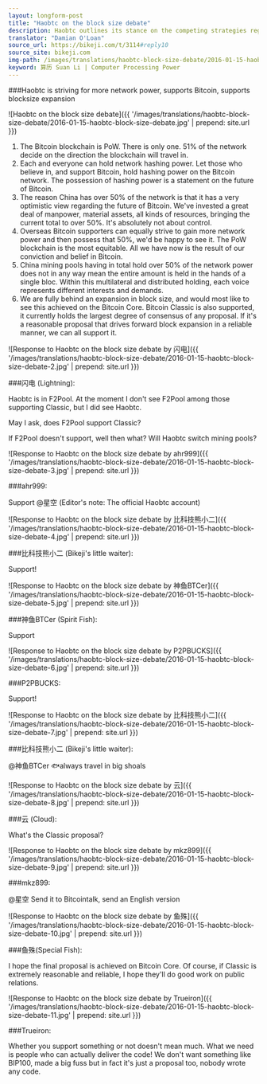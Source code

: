```yaml
---
layout: longform-post
title: "Haobtc on the block size debate"
description: Haobtc outlines its stance on the competing strategies regarding blocksize expansion.
translator: "Damian O'Loan"
source_url: https://bikeji.com/t/3114#reply10
source_site: bikeji.com
img-path: /images/translations/haobtc-block-size-debate/2016-01-15-haobtc-block-size-debate.jpg
keyword: 算历 Suan Li | Computer Processing Power
---
```


###Haobtc is striving for more network power, supports Bitcoin, supports blocksize expansion

![Haobtc on the block size debate]({{ '/images/translations/haobtc-block-size-debate/2016-01-15-haobtc-block-size-debate.jpg' | prepend: site.url }})

1. The Bitcoin blockchain is PoW. There is only one. 51% of the network decide on the direction the blockchain will travel in.
2. Each and everyone can hold network hashing power. Let those who believe in, and support Bitcoin, hold hashing power on the Bitcoin network. The possession of hashing power is a statement on the future of Bitcoin.
3. The reason China has over 50% of the network is that it has a very optimistic view regarding the future of Bitcoin. We've invested a great deal of manpower, material assets, all kinds of resources, bringing the current total to over 50%. It's absolutely not about control.
4. Overseas Bitcoin supporters can equally strive to gain more network power and then possess that 50%, we'd be happy to see it. The PoW blockchain is the most equitable. All we have now is the result of our conviction and belief in Bitcoin.
5. China mining pools having in total hold over 50% of the network power does not in any way mean the entire amount is held in the hands of a single bloc. Within this multilateral and distributed holding, each voice represents different interests and demands.
6. We are fully behind an expansion in block size, and would most like to see this achieved on the Bitcoin Core. Bitcoin Classic is also supported, it currently holds the largest degree of consensus of any proposal. If it's a reasonable proposal that drives forward block expansion in a reliable manner, we can all support it.

![Response to Haobtc on the block size debate by 闪电]({{ '/images/translations/haobtc-block-size-debate/2016-01-15-haobtc-block-size-debate-2.jpg' | prepend: site.url }})

###闪电 (Lightning):

Haobtc is in F2Pool. At the moment I don't see F2Pool among those supporting Classic, but I did see Haobtc.

May I ask, does F2Pool support Classic?

If F2Pool doesn't support, well then what? Will Haobtc switch mining pools?

![Response to Haobtc on the block size debate by ahr999]({{ '/images/translations/haobtc-block-size-debate/2016-01-15-haobtc-block-size-debate-3.jpg' | prepend: site.url }})

###ahr999:

Support @星空 (Editor's note: The official Haobtc account)

![Response to Haobtc on the block size debate by 比科技熊小二]({{ '/images/translations/haobtc-block-size-debate/2016-01-15-haobtc-block-size-debate-4.jpg' | prepend: site.url }})

###比科技熊小二 (Bikeji's little waiter):

Support!

![Response to Haobtc on the block size debate by 神鱼BTCer]({{ '/images/translations/haobtc-block-size-debate/2016-01-15-haobtc-block-size-debate-5.jpg' | prepend: site.url }})

###神鱼BTCer (Spirit Fish):

Support

![Response to Haobtc on the block size debate by P2PBUCKS]({{ '/images/translations/haobtc-block-size-debate/2016-01-15-haobtc-block-size-debate-6.jpg' | prepend: site.url }})

###P2PBUCKS:

Support!

![Response to Haobtc on the block size debate by 比科技熊小二]({{ '/images/translations/haobtc-block-size-debate/2016-01-15-haobtc-block-size-debate-7.jpg' | prepend: site.url }})

###比科技熊小二 (Bikeji's little waiter):

@神鱼BTCer 🐟always travel in big shoals

![Response to Haobtc on the block size debate by 云]({{ '/images/translations/haobtc-block-size-debate/2016-01-15-haobtc-block-size-debate-8.jpg' | prepend: site.url }})

###云 (Cloud):

What's the Classic proposal?

![Response to Haobtc on the block size debate by mkz899]({{ '/images/translations/haobtc-block-size-debate/2016-01-15-haobtc-block-size-debate-9.jpg' | prepend: site.url }})

###mkz899:

@星空 Send it to Bitcointalk, send an English version

![Response to Haobtc on the block size debate by 鱼殊]({{ '/images/translations/haobtc-block-size-debate/2016-01-15-haobtc-block-size-debate-10.jpg' | prepend: site.url }})

###鱼殊(Special Fish):

I hope the final proposal is achieved on Bitcoin Core. Of course, if Classic is extremely reasonable and reliable, I hope they'll do good work on public relations.

![Response to Haobtc on the block size debate by Trueiron]({{ '/images/translations/haobtc-block-size-debate/2016-01-15-haobtc-block-size-debate-11.jpg' | prepend: site.url }})

###Trueiron:

Whether you support something or not doesn't mean much. What we need is people who can actually deliver the code! We don't want something like BIP100, made a big fuss but in fact it's just a proposal too, nobody wrote any code.

